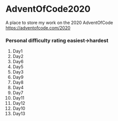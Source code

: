 # AdventOfCode2020

A place to store my work on the 2020 AdventOfCode https://adventofcode.com/2020


### Personal difficulty rating easiest->hardest

1. Day1
1. Day2
1. Day6
1. Day5
1. Day3
1. Day9
1. Day8
1. Day4
1. Day7
1. Day11
1. Day12
1. Day10
1. Day13
